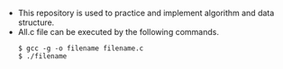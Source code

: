 - This repository is used to practice and implement algorithm and data structure.
- All.c file can be executed by the following commands.
    ```shell=
    $ gcc -g -o filename filename.c
    $ ./filename
    ```
